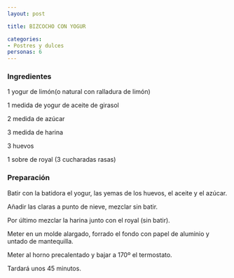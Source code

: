```yaml
---
layout: post

title: BIZCOCHO CON YOGUR

categories:
- Postres y dulces
personas: 6 
---
```

<h3>Ingredientes</h3>
1 yogur de limón(o natural con ralladura de limón)

1 medida de yogur de aceite de girasol

2 medida de azúcar

3 medida de harina

3 huevos

1 sobre de royal (3 cucharadas rasas)

<h3>Preparación</h3>
Batir con la batidora el yogur, las yemas de los huevos, el aceite y el azúcar.

Añadir las claras a punto de nieve, mezclar sin batir.

Por último mezclar la harina junto con el royal (sin batir).

Meter en un molde alargado, forrado el fondo con papel de aluminio y untado de mantequilla.

Meter al horno precalentado y bajar a 170&ordm; el termostato.

Tardará unos 45 minutos.

